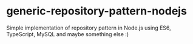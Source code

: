 # generic-repository-pattern-nodejs
Simple implementation of repository pattern in Node.js using ES6, TypeScript, MySQL and maybe something else :)
